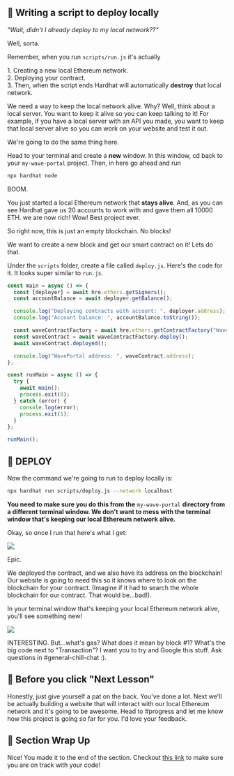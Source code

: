 ## 👀 Writing a script to deploy locally

*"Wait, didn't I already deploy to my local network??"*

Well, sorta.

Remember, when you run `scripts/run.js` it's actually 

1\. Creating a new local Ethereum network.\
2\. Deploying your contract.\
3\. Then, when the script ends Hardhat will automatically **destroy** that local network.

We need a way to keep the local network alive. Why? Well, think about a local server. You want to keep it alive so you can keep talking to it! For example, if you have a local server with an API you made, you want to keep that local server alive so you can work on your website and test it out.

We're going to do the same thing here. 

Head to your terminal and create a **new** window. In this window, cd back to your `my-wave-portal` project. Then, in here go ahead and run

```bash
npx hardhat node
```

BOOM.

You just started a local Ethereum network that **stays alive**. And, as you can see Hardhat gave us 20 accounts to work with and gave them all 10000 ETH. we are now rich! Wow! Best project ever.

So right now, this is just an empty blockchain. No blocks!

We want to create a new block and get our smart contract on it! Lets do that.

Under the `scripts` folder, create a file called `deploy.js`. Here's the code for it. It looks super similar to `run.js`.

```javascript
const main = async () => {
  const [deployer] = await hre.ethers.getSigners();
  const accountBalance = await deployer.getBalance();

  console.log("Deploying contracts with account: ", deployer.address);
  console.log("Account balance: ", accountBalance.toString());

  const waveContractFactory = await hre.ethers.getContractFactory("WavePortal");
  const waveContract = await waveContractFactory.deploy();
  await waveContract.deployed();

  console.log("WavePortal address: ", waveContract.address);
};

const runMain = async () => {
  try {
    await main();
    process.exit(0);
  } catch (error) {
    console.log(error);
    process.exit(1);
  }
};

runMain();
```

## 🎉 DEPLOY

Now the command we're going to run to deploy locally is:

```bash
npx hardhat run scripts/deploy.js --network localhost
```

**You need to make sure you do this from the** `my-wave-portal` **directory from a different terminal window. We don't want to mess with the terminal window that's keeping our local Ethereum network alive.**

Okay, so once I run that here's what I get:

![](https://i.imgur.com/ZXehYOk.png)

Epic. 

We deployed the contract, and we also have its address on the blockchain! Our website is going to need this so it knows where to look on the blockchain for your contract. (Imagine if it had to search the whole blockchain for our contract. That would be...bad!).

In your terminal window that's keeping your local Ethereum network alive, you'll see something new!

![](https://i.imgur.com/DmhZRJN.png)

INTERESTING. But...what's gas? What does it mean by block #1? What's the big code next to "Transaction"? I want you to try and Google this stuff. Ask questions in #general-chill-chat :).


## 🚨 Before you click "Next Lesson"

Honestly, just give yourself a pat on the back. You've done a lot. Next we'll be actually building a website that will interact with our local Ethereum network and it's going to be awesome. Head to #progress and let me know how this project is going so far for you. I'd love your feedback.


## 🎁 Section Wrap Up

Nice! You made it to the end of the section. Checkout [this link](https://gist.github.com/adilanchian/9f745fdfa9186047e7a779c02f4bffb7) to make sure you are on track with your code!

